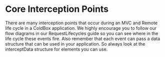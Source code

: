 # Core Interception Points

There are many interception points that occur during an MVC and Remote life cycle in a ColdBox application. We highly encourage you to follow our flow diagrams in our RequestLifecycles guide so you can see where in the life cycle these events fire. Also remember that each event can pass a data structure that can be used in your application. So always look at the interceptData structure for elements you can use.

